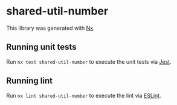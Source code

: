 # shared-util-number

This library was generated with [Nx](https://nx.dev).

## Running unit tests

Run `nx test shared-util-number` to execute the unit tests via [Jest](https://jestjs.io).

## Running lint

Run `nx lint shared-util-number` to execute the lint via [ESLint](https://eslint.org/).
